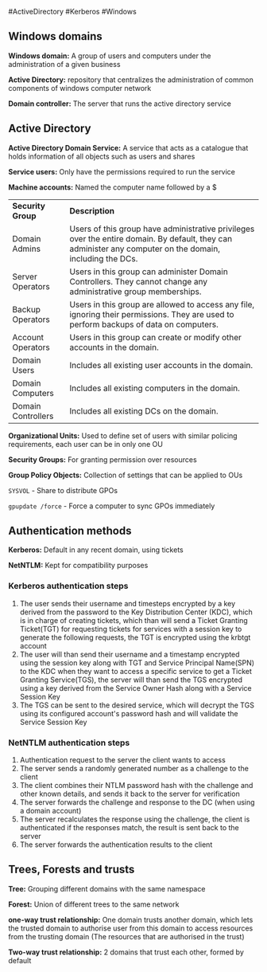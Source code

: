 #ActiveDirectory #Kerberos #Windows 

## Windows domains

**Windows domain:** A group of users and computers under the administration of a given business

**Active Directory:** repository that centralizes the administration of common components of windows computer network

**Domain controller:** The server that runs the active directory service

## Active Directory

**Active Directory Domain Service:** A service that acts as a catalogue that holds information of all objects such as users and shares

**Service users:** Only have the permissions required to run the service

**Machine accounts:** Named the computer name followed by a $

|   |   |
|---|---|
|**Security Group**|**Description**|
|Domain Admins|Users of this group have administrative privileges over the entire domain. By default, they can administer any computer on the domain, including the DCs.|
|Server Operators|Users in this group can administer Domain Controllers. They cannot change any administrative group memberships.|
|Backup Operators|Users in this group are allowed to access any file, ignoring their permissions. They are used to perform backups of data on computers.|
|Account Operators|Users in this group can create or modify other accounts in the domain.|
|Domain Users|Includes all existing user accounts in the domain.|
|Domain Computers|Includes all existing computers in the domain.|
|Domain Controllers|Includes all existing DCs on the domain.|

**Organizational Units:** Used to define set of users with similar policing requirements, each user can be in only one OU

**Security Groups:** For granting permission over resources

**Group Policy Objects:** Collection of settings that can be applied to OUs

`SYSVOL` - Share to distribute GPOs

`gpupdate /force` - Force a computer to sync GPOs immediately

## Authentication methods

**Kerberos:** Default in any recent domain, using tickets

**NetNTLM:** Kept for compatibility purposes

### Kerberos authentication steps

1. The user sends their username and timesteps encrypted by a key derived from the password to the Key Distribution Center (KDC), which is in charge of creating tickets, which than will send a Ticket Granting Ticket(TGT) for requesting tickets for services with a session key to generate the following requests, the TGT is encrypted using the krbtgt account
2. The user will than send their username and a timestamp encrypted using the session key along with TGT and Service Principal Name(SPN) to the KDC when they want to access a specific service to get a Ticket Granting Service(TGS), the server will than send the TGS encrypted using a key derived from the Service Owner Hash along with a Service Session Key
3. The TGS can be sent to the desired service, which will decrypt the TGS using its configured account's password hash and will validate the Service Session Key

### NetNTLM authentication steps

1. Authentication request to the server the client wants to access
2. The server sends a randomly generated number as a challenge to the client
3. The client combines their NTLM password hash with the challenge and other known details, and sends it back to the server for verification
4. The server forwards the challenge and response to the DC (when using a domain account)
5. The server recalculates the response using the challenge, the client is authenticated if the responses match, the result is sent back to the server
6. The server forwards the authentication results to the client

## Trees, Forests and trusts

**Tree:** Grouping different domains with the same namespace

**Forest:** Union of different trees to the same network

**one-way trust relationship:** One domain trusts another domain, which lets the trusted domain to authorise user from this domain to access resources from the trusting domain (The resources that are authorised in the trust)

**Two-way trust relationship:** 2 domains that trust each other, formed by default
